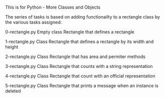 This is for Python - More Classes and Objects

The series of tasks is based on adding functionailty to a 
rectangle class by the various tasks assigned:

0-rectangle.py 	Empty class Rectangle that defines a rectangle

1-rectangle.py 	Class Rectangle that defines a rectangle by its width and height

2-rectangle.py 	Class Rectangle that has area and permiter methods

3-rectangle.py 	Class Rectangle that counts with a string representation

4-rectangle.py 	Class Rectangle that count with an official representation

5-rectangle.py 	Class Rectangle that prints a message when an instance is deleted


